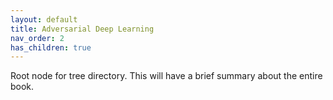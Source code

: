 ```yaml
---
layout: default
title: Adversarial Deep Learning
nav_order: 2
has_children: true
---
```


Root node for tree directory. This will have a brief summary about the entire book.
